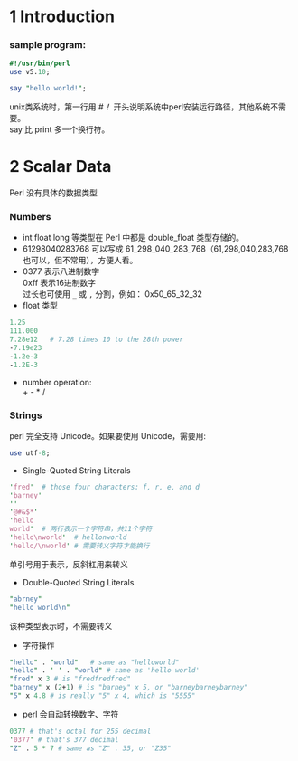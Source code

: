 # 1 Introduction
### sample program:
```perl
#!/usr/bin/perl
use v5.10;

say "hello world!";
```
unix类系统时，第一行用 _#！_ 开头说明系统中perl安装运行路径，其他系统不需要。  
say 比 print 多一个换行符。


# 2 Scalar Data
Perl 没有具体的数据类型
### Numbers
* int float long 等类型在 Perl 中都是 double_float 类型存储的。  
* 61298040283768 可以写成 61_298_040_283_768（61,298,040,283,768也可以，但不常用），方便人看。  
* 0377 表示八进制数字  
0xff 表示16进制数字  
过长也可使用 `_` 或 `,` 分割，例如： 0x50_65_32_32
* float 类型  
```perl
1.25
111.000
7.28e12   # 7.28 times 10 to the 28th power
-7.19e23
-1.2e-3
-1.2E-3
```
* number operation:  
\+ - * /

### Strings
perl 完全支持 Unicode。如果要使用 Unicode，需要用:
```perl
use utf-8;
```
* Single-Quoted String Literals
```perl
'fred'  # those four characters: f, r, e, and d
'barney'
''
'@#&$*'
'hello
world'  # 两行表示一个字符串，共11个字符
'hello\nworld'  # hellonworld
'hello/\nworld' # 需要转义字符才能换行
```
单引号用于表示，反斜杠用来转义  
* Double-Quoted String Literals
```Perl
"abrney"
"hello world\n"
```
该种类型表示时，不需要转义
* 字符操作
```perl
"hello" . "world"   # same as "helloworld"
"hello" . ' ' . "world" # same as 'hello world'
"fred" x 3 # is "fredfredfred"
"barney" x (2+1) # is "barney" x 5, or "barneybarneybarney"
"5" x 4.8 # is really "5" x 4, which is "5555"
```
* perl 会自动转换数字、字符
```perl
0377 # that's octal for 255 decimal
'0377' # that's 377 decimal
"Z" . 5 * 7 # same as "Z" . 35, or "Z35"
```
